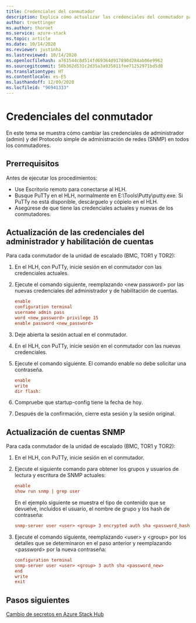 ```yaml
---
title: Credenciales del conmutador
description: Explica cómo actualizar las credenciales del conmutador para un dispositivo Azure Stack Hub Ruggedized.
author: troettinger
ms.author: thoroet
ms.service: azure-stack
ms.topic: article
ms.date: 10/14/2020
ms.reviewer: justinha
ms.lastreviewed: 10/14/2020
ms.openlocfilehash: a761544c8d514fd69364d917890d284ab06e9962
ms.sourcegitcommit: 50b362d531c2d35a3a935811fee71252971bd5d8
ms.translationtype: HT
ms.contentlocale: es-ES
ms.lasthandoff: 12/09/2020
ms.locfileid: "96941333"
---
```

# <a name="switch-credentials"></a>Credenciales del conmutador

En este tema se muestra cómo cambiar las credenciales de administrador (admin) y del Protocolo simple de administración de redes (SNMP) en todos los conmutadores. 

## <a name="prerequisites"></a>Prerrequisitos

Antes de ejecutar los procedimientos:

- Use Escritorio remoto para conectarse al HLH.
- Busque PuTTy en el HLH, normalmente en E:\Tools\Putty\putty.exe. Si PuTTy no está disponible, descárguelo y cópielo en el HLH.
- Asegúrese de que tiene las credenciales actuales y nuevas de los conmutadores.

## <a name="update-credentials-for-the-admin-and-enable-accounts"></a>Actualización de las credenciales del administrador y habilitación de cuentas 

Para cada conmutador de la unidad de escalado (BMC, TOR1 y TOR2):

1. En el HLH, con PuTTy, inicie sesión en el conmutador con las credenciales actuales. 
1. Ejecute el comando siguiente, reemplazando \<new password\> por las nuevas credenciales del administrador y de habilitación de cuentas. 
   ```ini
   enable
   configuration terminal
   username admin pass
   word <new_password> privilege 15
   enable password <new_password>
   ```
1. Deje abierta la sesión actual en el conmutador.
1. En el HLH, con PuTTy, inicie sesión en el conmutador con las nuevas credenciales.
1. Ejecute el comando siguiente. El comando enable no debe solicitar una contraseña.

   ```ini
   enable
   write
   dir flash:
   ```

1. Compruebe que startup-config tiene la fecha de hoy.
1. Después de la confirmación, cierre esta sesión y la sesión original.

## <a name="update-snmp-accounts"></a>Actualización de cuentas SNMP

Para cada conmutador de la unidad de escalado (BMC, TOR1 y TOR2):

1. En el HLH, con PuTTy, inicie sesión en el conmutador.
1. Ejecute el siguiente comando para obtener los grupos y usuarios de lectura y escritura de SNMP actuales:

   ```ini
   enable
   show run snmp | grep user
   ```

   En el ejemplo siguiente se muestra el tipo de contenido que se devuelve, incluidos el usuario, el nombre de grupo y los hash de contraseña:

   ```ini
   snmp-server user <user> <group> 3 encrypted auth sha <password_hash>
   ```

1. Ejecute el comando siguiente, reemplazando \<user\> y \<group\> por los detalles que se determinaron en el paso anterior y reemplazando \<password\> por la nueva contraseña:

   ```ini
   configuration terminal
   snmp-server user <user> <group> 3 auth sha <password_new>
   end
   write
   exit
   ```

## <a name="next-steps"></a>Pasos siguientes

[Cambio de secretos en Azure Stack Hub](../operator/azure-stack-rotate-secrets.md)